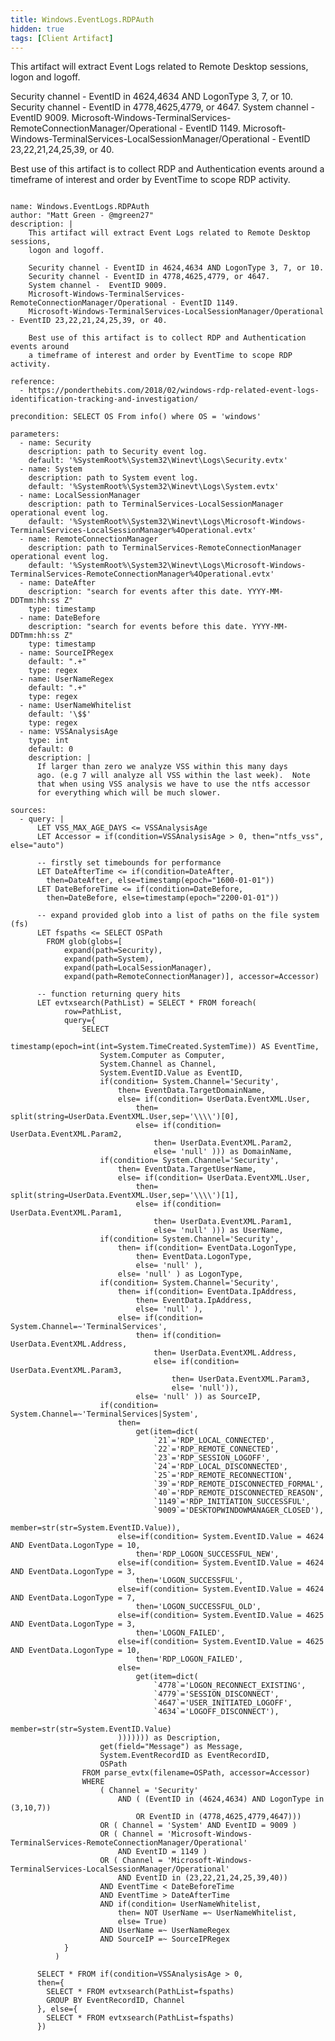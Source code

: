 ```yaml
---
title: Windows.EventLogs.RDPAuth
hidden: true
tags: [Client Artifact]
---
```


This artifact will extract Event Logs related to Remote Desktop sessions,
logon and logoff.

Security channel - EventID in 4624,4634 AND LogonType 3, 7, or 10.
Security channel - EventID in 4778,4625,4779, or 4647.
System channel -  EventID 9009.
Microsoft-Windows-TerminalServices-RemoteConnectionManager/Operational - EventID 1149.
Microsoft-Windows-TerminalServices-LocalSessionManager/Operational - EventID 23,22,21,24,25,39, or 40.

Best use of this artifact is to collect RDP and Authentication events around
a timeframe of interest and order by EventTime to scope RDP activity.


<pre><code class="language-yaml">
name: Windows.EventLogs.RDPAuth
author: &quot;Matt Green - @mgreen27&quot;
description: |
    This artifact will extract Event Logs related to Remote Desktop sessions,
    logon and logoff.

    Security channel - EventID in 4624,4634 AND LogonType 3, 7, or 10.
    Security channel - EventID in 4778,4625,4779, or 4647.
    System channel -  EventID 9009.
    Microsoft-Windows-TerminalServices-RemoteConnectionManager/Operational - EventID 1149.
    Microsoft-Windows-TerminalServices-LocalSessionManager/Operational - EventID 23,22,21,24,25,39, or 40.

    Best use of this artifact is to collect RDP and Authentication events around
    a timeframe of interest and order by EventTime to scope RDP activity.

reference:
  - https://ponderthebits.com/2018/02/windows-rdp-related-event-logs-identification-tracking-and-investigation/

precondition: SELECT OS From info() where OS = &#x27;windows&#x27;

parameters:
  - name: Security
    description: path to Security event log.
    default: &#x27;%SystemRoot%\System32\Winevt\Logs\Security.evtx&#x27;
  - name: System
    description: path to System event log.
    default: &#x27;%SystemRoot%\System32\Winevt\Logs\System.evtx&#x27;
  - name: LocalSessionManager
    description: path to TerminalServices-LocalSessionManager operational event log.
    default: &#x27;%SystemRoot%\System32\Winevt\Logs\Microsoft-Windows-TerminalServices-LocalSessionManager%4Operational.evtx&#x27;
  - name: RemoteConnectionManager
    description: path to TerminalServices-RemoteConnectionManager operational event log.
    default: &#x27;%SystemRoot%\System32\Winevt\Logs\Microsoft-Windows-TerminalServices-RemoteConnectionManager%4Operational.evtx&#x27;
  - name: DateAfter
    description: &quot;search for events after this date. YYYY-MM-DDTmm:hh:ss Z&quot;
    type: timestamp
  - name: DateBefore
    description: &quot;search for events before this date. YYYY-MM-DDTmm:hh:ss Z&quot;
    type: timestamp
  - name: SourceIPRegex
    default: &quot;.+&quot;
    type: regex
  - name: UserNameRegex
    default: &quot;.+&quot;
    type: regex
  - name: UserNameWhitelist
    default: &#x27;\$$&#x27;
    type: regex
  - name: VSSAnalysisAge
    type: int
    default: 0
    description: |
      If larger than zero we analyze VSS within this many days
      ago. (e.g 7 will analyze all VSS within the last week).  Note
      that when using VSS analysis we have to use the ntfs accessor
      for everything which will be much slower.

sources:
  - query: |
      LET VSS_MAX_AGE_DAYS &lt;= VSSAnalysisAge
      LET Accessor = if(condition=VSSAnalysisAge &gt; 0, then=&quot;ntfs_vss&quot;, else=&quot;auto&quot;)

      -- firstly set timebounds for performance
      LET DateAfterTime &lt;= if(condition=DateAfter,
        then=DateAfter, else=timestamp(epoch=&quot;1600-01-01&quot;))
      LET DateBeforeTime &lt;= if(condition=DateBefore,
        then=DateBefore, else=timestamp(epoch=&quot;2200-01-01&quot;))

      -- expand provided glob into a list of paths on the file system (fs)
      LET fspaths &lt;= SELECT OSPath
        FROM glob(globs=[
            expand(path=Security),
            expand(path=System),
            expand(path=LocalSessionManager),
            expand(path=RemoteConnectionManager)], accessor=Accessor)

      -- function returning query hits
      LET evtxsearch(PathList) = SELECT * FROM foreach(
            row=PathList,
            query={
                SELECT
                    timestamp(epoch=int(int=System.TimeCreated.SystemTime)) AS EventTime,
                    System.Computer as Computer,
                    System.Channel as Channel,
                    System.EventID.Value as EventID,
                    if(condition= System.Channel=&#x27;Security&#x27;,
                        then= EventData.TargetDomainName,
                        else= if(condition= UserData.EventXML.User,
                            then= split(string=UserData.EventXML.User,sep=&#x27;\\\\&#x27;)[0],
                            else= if(condition= UserData.EventXML.Param2,
                                then= UserData.EventXML.Param2,
                                else= &#x27;null&#x27; ))) as DomainName,
                    if(condition= System.Channel=&#x27;Security&#x27;,
                        then= EventData.TargetUserName,
                        else= if(condition= UserData.EventXML.User,
                            then= split(string=UserData.EventXML.User,sep=&#x27;\\\\&#x27;)[1],
                            else= if(condition= UserData.EventXML.Param1,
                                then= UserData.EventXML.Param1,
                                else= &#x27;null&#x27; ))) as UserName,
                    if(condition= System.Channel=&#x27;Security&#x27;,
                        then= if(condition= EventData.LogonType,
                            then= EventData.LogonType,
                            else= &#x27;null&#x27; ),
                        else= &#x27;null&#x27; ) as LogonType,
                    if(condition= System.Channel=&#x27;Security&#x27;,
                        then= if(condition= EventData.IpAddress,
                            then= EventData.IpAddress,
                            else= &#x27;null&#x27; ),
                        else= if(condition= System.Channel=~&#x27;TerminalServices&#x27;,
                            then= if(condition= UserData.EventXML.Address,
                                then= UserData.EventXML.Address,
                                else= if(condition= UserData.EventXML.Param3,
                                    then= UserData.EventXML.Param3,
                                    else= &#x27;null&#x27;)),
                            else= &#x27;null&#x27; )) as SourceIP,
                    if(condition= System.Channel=~&#x27;TerminalServices|System&#x27;,
                        then=
                            get(item=dict(
                                `21`=&#x27;RDP_LOCAL_CONNECTED&#x27;,
                                `22`=&#x27;RDP_REMOTE_CONNECTED&#x27;,
                                `23`=&#x27;RDP_SESSION_LOGOFF&#x27;,
                                `24`=&#x27;RDP_LOCAL_DISCONNECTED&#x27;,
                                `25`=&#x27;RDP_REMOTE_RECONNECTION&#x27;,
                                `39`=&#x27;RDP_REMOTE_DISCONNECTED_FORMAL&#x27;,
                                `40`=&#x27;RDP_REMOTE_DISCONNECTED_REASON&#x27;,
                                `1149`=&#x27;RDP_INITIATION_SUCCESSFUL&#x27;,
                                `9009`=&#x27;DESKTOPWINDOWMANAGER_CLOSED&#x27;),
                                    member=str(str=System.EventID.Value)),
                        else=if(condition= System.EventID.Value = 4624 AND EventData.LogonType = 10,
                            then=&#x27;RDP_LOGON_SUCCESSFUL_NEW&#x27;,
                        else=if(condition= System.EventID.Value = 4624 AND EventData.LogonType = 3,
                            then=&#x27;LOGON_SUCCESSFUL&#x27;,
                        else=if(condition= System.EventID.Value = 4624 AND EventData.LogonType = 7,
                            then=&#x27;LOGON_SUCCESSFUL_OLD&#x27;,
                        else=if(condition= System.EventID.Value = 4625 AND EventData.LogonType = 3,
                            then=&#x27;LOGON_FAILED&#x27;,
                        else=if(condition= System.EventID.Value = 4625 AND EventData.LogonType = 10,
                            then=&#x27;RDP_LOGON_FAILED&#x27;,
                        else=
                            get(item=dict(
                                `4778`=&#x27;LOGON_RECONNECT_EXISTING&#x27;,
                                `4779`=&#x27;SESSION_DISCONNECT&#x27;,
                                `4647`=&#x27;USER_INITIATED_LOGOFF&#x27;,
                                `4634`=&#x27;LOGOFF_DISCONNECT&#x27;),
                                    member=str(str=System.EventID.Value)
                        ))))))) as Description,
                    get(field=&quot;Message&quot;) as Message,
                    System.EventRecordID as EventRecordID,
                    OSPath
                FROM parse_evtx(filename=OSPath, accessor=Accessor)
                WHERE
                    ( Channel = &#x27;Security&#x27;
                        AND ( (EventID in (4624,4634) AND LogonType in (3,10,7))
                            OR EventID in (4778,4625,4779,4647)))
                    OR ( Channel = &#x27;System&#x27; AND EventID = 9009 )
                    OR ( Channel = &#x27;Microsoft-Windows-TerminalServices-RemoteConnectionManager/Operational&#x27;
                        AND EventID = 1149 )
                    OR ( Channel = &#x27;Microsoft-Windows-TerminalServices-LocalSessionManager/Operational&#x27;
                        AND EventID in (23,22,21,24,25,39,40))
                    AND EventTime &lt; DateBeforeTime
                    AND EventTime &gt; DateAfterTime
                    AND if(condition= UserNameWhitelist,
                        then= NOT UserName =~ UserNameWhitelist,
                        else= True)
                    AND UserName =~ UserNameRegex
                    AND SourceIP =~ SourceIPRegex
            }
          )

      SELECT * FROM if(condition=VSSAnalysisAge &gt; 0,
      then={
        SELECT * FROM evtxsearch(PathList=fspaths)
        GROUP BY EventRecordID, Channel
      }, else={
        SELECT * FROM evtxsearch(PathList=fspaths)
      })

</code></pre>


